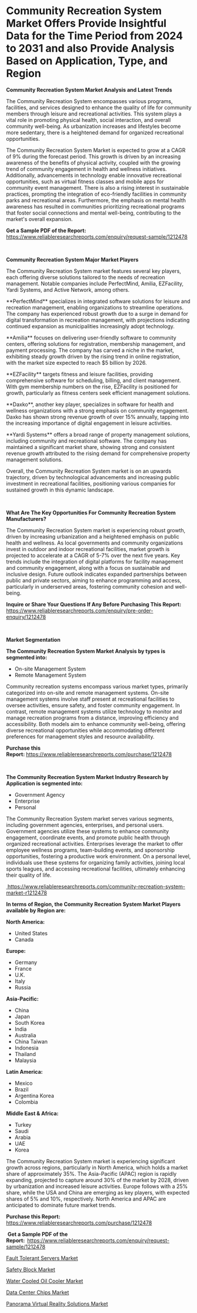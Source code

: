 <p><h1>Community Recreation System Market Offers Provide Insightful Data for the Time Period from 2024 to 2031 and also Provide Analysis Based on Application, Type, and Region</h1></p><p><strong>Community Recreation System Market Analysis and Latest Trends</strong></p>
<p><p>The Community Recreation System encompasses various programs, facilities, and services designed to enhance the quality of life for community members through leisure and recreational activities. This system plays a vital role in promoting physical health, social interaction, and overall community well-being. As urbanization increases and lifestyles become more sedentary, there is a heightened demand for organized recreational opportunities.</p><p>The Community Recreation System Market is expected to grow at a CAGR of 9% during the forecast period. This growth is driven by an increasing awareness of the benefits of physical activity, coupled with the growing trend of community engagement in health and wellness initiatives. Additionally, advancements in technology enable innovative recreational opportunities, such as virtual fitness classes and mobile apps for community event management. There is also a rising interest in sustainable practices, prompting the integration of eco-friendly facilities in community parks and recreational areas. Furthermore, the emphasis on mental health awareness has resulted in communities prioritizing recreational programs that foster social connections and mental well-being, contributing to the market's overall expansion.</p></p>
<p><strong>Get a Sample PDF of the Report:&nbsp;</strong> <a href="https://www.reliableresearchreports.com/enquiry/request-sample/1212478?utm_campaign=6&utm_medium=2&utm_source=Github&utm_content=ia&utm_term=06102024&utm_id=community-recreation-system">https://www.reliableresearchreports.com/enquiry/request-sample/1212478</a></p>
<p>&nbsp;</p>
<p><strong>Community Recreation System Major Market Players</strong></p>
<p><p>The Community Recreation System market features several key players, each offering diverse solutions tailored to the needs of recreation management. Notable companies include PerfectMind, Amilia, EZFacility, Yardi Systems, and Active Network, among others.</p><p>**PerfectMind** specializes in integrated software solutions for leisure and recreation management, enabling organizations to streamline operations. The company has experienced robust growth due to a surge in demand for digital transformation in recreation management, with projections indicating continued expansion as municipalities increasingly adopt technology.</p><p>**Amilia** focuses on delivering user-friendly software to community centers, offering solutions for registration, membership management, and payment processing. The company has carved a niche in the market, exhibiting steady growth driven by the rising trend in online registration, with the market size expected to reach $5 billion by 2026.</p><p>**EZFacility** targets fitness and leisure facilities, providing comprehensive software for scheduling, billing, and client management. With gym membership numbers on the rise, EZFacility is positioned for growth, particularly as fitness centers seek efficient management solutions.</p><p>**Daxko**, another key player, specializes in software for health and wellness organizations with a strong emphasis on community engagement. Daxko has shown strong revenue growth of over 15% annually, tapping into the increasing importance of digital engagement in leisure activities.</p><p>**Yardi Systems** offers a broad range of property management solutions, including community and recreational software. The company has maintained a significant market share, showing strong and consistent revenue growth attributed to the rising demand for comprehensive property management solutions.</p><p>Overall, the Community Recreation System market is on an upwards trajectory, driven by technological advancements and increasing public investment in recreational facilities, positioning various companies for sustained growth in this dynamic landscape.</p></p>
<p>&nbsp;</p>
<p><strong>What Are The Key Opportunities For Community Recreation System Manufacturers?</strong></p>
<p><p>The Community Recreation System market is experiencing robust growth, driven by increasing urbanization and a heightened emphasis on public health and wellness. As local governments and community organizations invest in outdoor and indoor recreational facilities, market growth is projected to accelerate at a CAGR of 5-7% over the next five years. Key trends include the integration of digital platforms for facility management and community engagement, along with a focus on sustainable and inclusive design. Future outlook indicates expanded partnerships between public and private sectors, aiming to enhance programming and access, particularly in underserved areas, fostering community cohesion and well-being.</p></p>
<p><strong>Inquire or Share Your Questions If Any Before Purchasing This Report:</strong> <a href="https://www.reliableresearchreports.com/enquiry/pre-order-enquiry/1212478?utm_campaign=6&utm_medium=2&utm_source=Github&utm_content=ia&utm_term=06102024&utm_id=community-recreation-system">https://www.reliableresearchreports.com/enquiry/pre-order-enquiry/1212478</a></p>
<p>&nbsp;</p>
<p><strong>Market Segmentation</strong></p>
<p><strong>The Community Recreation System Market Analysis by types is segmented into:</strong></p>
<p><ul><li>On-site Management System</li><li>Remote Management System</li></ul></p>
<p><p>Community recreation systems encompass various market types, primarily categorized into on-site and remote management systems. On-site management systems involve staff present at recreational facilities to oversee activities, ensure safety, and foster community engagement. In contrast, remote management systems utilize technology to monitor and manage recreation programs from a distance, improving efficiency and accessibility. Both models aim to enhance community well-being, offering diverse recreational opportunities while accommodating different preferences for management styles and resource availability.</p></p>
<p><strong>Purchase this Report:&nbsp;</strong><a href="https://www.reliableresearchreports.com/purchase/1212478?utm_campaign=6&utm_medium=2&utm_source=Github&utm_content=ia&utm_term=06102024&utm_id=community-recreation-system">https://www.reliableresearchreports.com/purchase/1212478</a></p>
<p>&nbsp;</p>
<p><strong>The Community Recreation System Market Industry Research by Application is segmented into:</strong></p>
<p><ul><li>Government Agency</li><li>Enterprise</li><li>Personal</li></ul></p>
<p><p>The Community Recreation System market serves various segments, including government agencies, enterprises, and personal users. Government agencies utilize these systems to enhance community engagement, coordinate events, and promote public health through organized recreational activities. Enterprises leverage the market to offer employee wellness programs, team-building events, and sponsorship opportunities, fostering a productive work environment. On a personal level, individuals use these systems for organizing family activities, joining local sports leagues, and accessing recreational facilities, ultimately enhancing their quality of life.</p></p>
<p><a href="https://www.reliableresearchreports.com/community-recreation-system-market-r1212478?utm_campaign=6&utm_medium=2&utm_source=Github&utm_content=ia&utm_term=06102024&utm_id=community-recreation-system">&nbsp;https://www.reliableresearchreports.com/community-recreation-system-market-r1212478</a></p>
<p><strong>In terms of Region, the Community Recreation System Market Players available by Region are:</strong></p>
<p>
    <p> <strong> North America: </strong>
        <ul>
            <li>United States</li>
            <li>Canada</li>
        </ul>
        </p> 
    <p> <strong> Europe: </strong>
        <ul>
            <li>Germany</li>
            <li>France</li>
            <li>U.K.</li>
            <li>Italy</li>
            <li>Russia</li>
        </ul>
        </p> 
    <p> <strong> Asia-Pacific: </strong>
        <ul>
            <li>China</li>
            <li>Japan</li>
            <li>South Korea</li>
            <li>India</li>
            <li>Australia</li>
            <li>China Taiwan</li>
            <li>Indonesia</li>
            <li>Thailand</li>
            <li>Malaysia</li>
        </ul>
        </p> 
    <p> <strong> Latin America: </strong>
        <ul>
            <li>Mexico</li>
            <li>Brazil</li>
            <li>Argentina Korea</li>
            <li>Colombia</li>
        </ul>
        </p> 
    <p> <strong> Middle East & Africa: </strong>
        <ul>
            <li>Turkey</li>
            <li>Saudi</li>
            <li>Arabia</li>
            <li>UAE</li>
            <li>Korea</li>
        </ul>
    </p>
    </p>
<p><p>The Community Recreation System market is experiencing significant growth across regions, particularly in North America, which holds a market share of approximately 35%. The Asia-Pacific (APAC) region is rapidly expanding, projected to capture around 30% of the market by 2028, driven by urbanization and increased leisure activities. Europe follows with a 25% share, while the USA and China are emerging as key players, with expected shares of 5% and 10%, respectively. North America and APAC are anticipated to dominate future market trends.</p></p>
<p><strong>Purchase this Report: </strong><a href="https://www.reliableresearchreports.com/purchase/1212478?utm_campaign=6&utm_medium=2&utm_source=Github&utm_content=ia&utm_term=06102024&utm_id=community-recreation-system">https://www.reliableresearchreports.com/purchase/1212478</a></p>
<p>&nbsp;<strong>Get a Sample PDF of the Report:&nbsp;&nbsp;</strong><a href="https://www.reliableresearchreports.com/enquiry/request-sample/1212478?utm_campaign=6&utm_medium=2&utm_source=Github&utm_content=ia&utm_term=06102024&utm_id=community-recreation-system">https://www.reliableresearchreports.com/enquiry/request-sample/1212478</a></p>
<p><strong></strong></p>
<p><p><a href="https://issuu.com/reportprime-2/docs/fault-tolerant-servers-market-size-_3a16b7a9e5ec3b?utm_campaign=6&utm_medium=2&utm_source=Github&utm_content=ia&utm_term=06102024&utm_id=community-recreation-system">Fault Tolerant Servers Market</a></p><p><a href="https://www.linkedin.com/pulse/safety-block-market-revolution-size-share-emerging-trends-ug99e?utm_campaign=6&utm_medium=2&utm_source=Github&utm_content=ia&utm_term=06102024&utm_id=community-recreation-system">Safety Block Market</a></p><p><a href="https://www.linkedin.com/pulse/water-cooled-oil-cooler-market-share-analysis-growth-trends-vwqte?utm_campaign=6&utm_medium=2&utm_source=Github&utm_content=ia&utm_term=06102024&utm_id=community-recreation-system">Water Cooled Oil Cooler Market</a></p><p><a href="https://issuu.com/reportprime-2/docs/data-center-chips-market-size-2030._526c6462846242?utm_campaign=6&utm_medium=2&utm_source=Github&utm_content=ia&utm_term=06102024&utm_id=community-recreation-system">Data Center Chips Market</a></p><p><a href="https://github.com/AshrafKhan865/Market-Research-Report-List-1/blob/main/panorama-virtual-reality-solutions-market.md?utm_campaign=6&utm_medium=2&utm_source=Github&utm_content=ia&utm_term=06102024&utm_id=community-recreation-system">Panorama Virtual Reality Solutions Market</a></p></p>